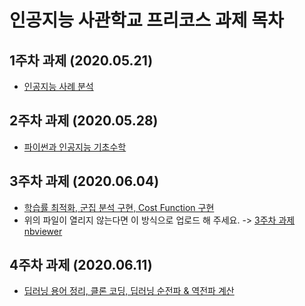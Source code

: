 # 인공지능 사관학교 프리코스 과제 목차

## 1주차 과제 (2020.05.21)
* [인공지능 사례 분석](http://www.)
## 2주차 과제 (2020.05.28)
* [파이썬과 인공지능 기초수학](http://www.)
## 3주차 과제 (2020.06.04)
* [학습률 최적화, 군집 분석 구현, Cost Function 구현](http://www.)
* 위의 파일이 열리지 않는다면 이 방식으로 업로드 해 주세요. ->  [3주차 과제 nbviewer](http://www.)
## 4주차 과제 (2020.06.11)
* [딥러닝 용어 정리, 클론 코딩, 딥러닝 순전파 & 역전파 계산](http:www.)
